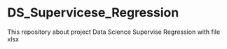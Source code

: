 # DS_Supervicese_Regression
This repository about project Data Science Supervise Regression with file xlsx
